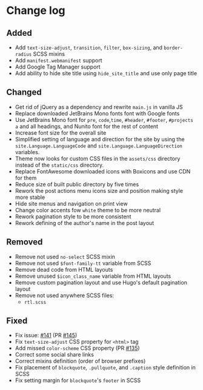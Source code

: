 # Change log

## Added

- Add `text-size-adjust`, `transition`, `filter`, `box-sizing`, and `border-radius`
  SCSS mixins
- Add `manifest.webmanifest` support
- Add Google Tag Manager support
- Add ability to hide site title using `hide_site_title` and use only page title

## Changed

- Get rid of jQuery as a dependency and rewrite `main.js` in vanilla JS
- Replace downloaded JetBrains Mono fonts font with Google fonts
- Use JetBrains Mono font for `pre`, `code`,`time`, `#header`, `#footer`,
  `#projects a` and all headings, and Nunito font for the rest of content
- Increase font size for the overall site
- Simplified setting of language and direction for the site by using the
  `site.Language.LanguageCode` and `site.Language.LanguageDirection` variables.
- Theme now looks for custom CSS files in the `assets/css` directory instead of
  the `static/css` directory.
- Replace FontAwesome downloaded icons with Boxicons and use CDN for them
- Reduce size of built public directory by five times
- Rework the post actions menu icons size and position making style more stable
- Hide site menus and navigation on print view
- Change color accents fow `white` theme to be more neutral
- Rework pagination style to be more consistent
- Rework defining of the author's name in the post layout

## Removed

- Remove not used `no-select` SCSS mixin
- Remove not used `$font-family-tt` variable from SCSS
- Remove dead code from HTML layouts
- Remove unused `$icon_class_name` variable from HTML layouts
- Remove custom pagination layout and use Hugo's default pagination layout
- Remove not used anywhere SCSS files:
  - `rtl.scss`

## Fixed

- Fix issue: [#141](https://github.com/monkeyWzr/hugo-theme-cactus/issues/141)
  (PR [#145](https://github.com/monkeyWzr/hugo-theme-cactus/pull/145))
- Fix `text-size-adjust` CSS property for `<html>` tag
- Add missed `color-scheme` CSS property
  (PR [#135](https://github.com/monkeyWzr/hugo-theme-cactus/pull/135))
- Correct some social share links
- Correct mixins definition (order of browser prefixes)
- Fix placement of `blockquote`, `.pullquote`, and `.caption` style definition
  in SCSS
- Fix setting margin for `blockquote`'s `footer` in SCSS
